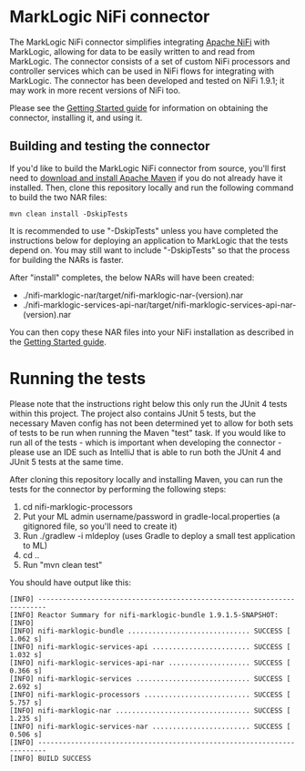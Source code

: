 # MarkLogic NiFi connector

The MarkLogic NiFi connector simplifies integrating [Apache NiFi](https://nifi.apache.org/) with MarkLogic, allowing for 
data to be easily written to and read from MarkLogic. The connector consists of a set of custom NiFi processors and 
controller services which can be used in NiFi flows for integrating with MarkLogic. The connector has been developed 
and tested on NiFi 1.9.1; it may work in more recent versions of NiFi too. 

Please see the [Getting Started guide](https://marklogic-community.github.io/marklogic-nifi-incubator/getting-started.html) 
for information on obtaining the connector, installing it, and using it. 


## Building and testing the connector

If you'd like to build the MarkLogic NiFi connector from source, you'll first need to 
[download and install Apache Maven](https://maven.apache.org/) if you do not already have it installed. Then, clone
this repository locally and run the following command to build the two NAR files:

    mvn clean install -DskipTests

It is recommended to use "-DskipTests" unless you have completed the instructions below for deploying an application to 
MarkLogic that the tests depend on. You may still want to include "-DskipTests" so that the process for building the NARs
is faster. 

After "install" completes, the below NARs will have been created:

- ./nifi-marklogic-nar/target/nifi-marklogic-nar-(version).nar
- ./nifi-marklogic-services-api-nar/target/nifi-marklogic-services-api-nar-(version).nar

You can then copy these NAR files into your NiFi installation as described in the 
[Getting Started guide](https://marklogic-community.github.io/marklogic-nifi-incubator/getting-started.html). 


Running the tests
=========

Please note that the instructions right below this only run the JUnit 4 tests within this project. The project
also contains JUnit 5 tests, but the necessary Maven config has not been determined yet to allow for both sets of tests
to be run when running the Maven "test" task. If you would like to run all of the tests - which is important when 
developing the connector - please use an IDE such as IntelliJ that is able to run both the JUnit 4 and JUnit 5 tests 
at the same time.

After cloning this repository locally and installing Maven, you can run the tests for the connector by performing the 
following steps:

1. cd nifi-marklogic-processors
1. Put your ML admin username/password in gradle-local.properties (a gitignored file, so you'll need to create it)
1. Run ./gradlew -i mldeploy (uses Gradle to deploy a small test application to ML)
1. cd ..
1. Run "mvn clean test"

You should have output like this:

```
[INFO] ------------------------------------------------------------------------
[INFO] Reactor Summary for nifi-marklogic-bundle 1.9.1.5-SNAPSHOT:
[INFO] 
[INFO] nifi-marklogic-bundle .............................. SUCCESS [  1.062 s]
[INFO] nifi-marklogic-services-api ........................ SUCCESS [  1.032 s]
[INFO] nifi-marklogic-services-api-nar .................... SUCCESS [  0.366 s]
[INFO] nifi-marklogic-services ............................ SUCCESS [  2.692 s]
[INFO] nifi-marklogic-processors .......................... SUCCESS [  5.757 s]
[INFO] nifi-marklogic-nar ................................. SUCCESS [  1.235 s]
[INFO] nifi-marklogic-services-nar ........................ SUCCESS [  0.506 s]
[INFO] ------------------------------------------------------------------------
[INFO] BUILD SUCCESS
```

